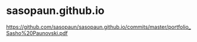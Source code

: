 # sasopaun.github.io
https://github.com/sasopaun/sasopaun.github.io/commits/master/portfolio_Sasho%20Paunovski.pdf

